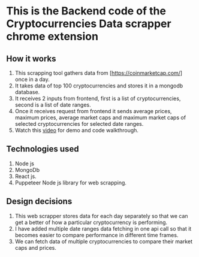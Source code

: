 # This is the Backend code of the Cryptocurrencies Data scrapper chrome extension

## How it works

1. This scrapping tool gathers data from [https://coinmarketcap.com/] once in a day.
2. It takes data of top 100 cryptocurrencies and stores it in a mongodb database.
3. It receives 2 inputs from frontend, first is a list of cryptocurrencies, second is a list of date ranges.
4. Once it receives request from frontend it sends average prices, maximum prices, average market caps and maximum market caps of selected cryptocurrencies for selected date ranges.
5. Watch this [video](https://www.loom.com/share/91530f4cabfd4bc490e95df8051086c5?sid=ae4eaecb-80a7-45bd-8fde-1508d7d2e248) for demo and code walkthrough.

## Technologies used

1. Node js
2. MongoDb
3. React js.
4. Puppeteer Node js library for web scrapping.

## Design decisions

1. This web scrapper stores data for each day separately so that we can get a better of how a particular cryptocurrency is performing.
2. I have added multiple date ranges data fetching in one api call so that it becomes easier to compare performance in different time frames.
3. We can fetch data of multiple cryptocurrencies to compare their market caps and prices.